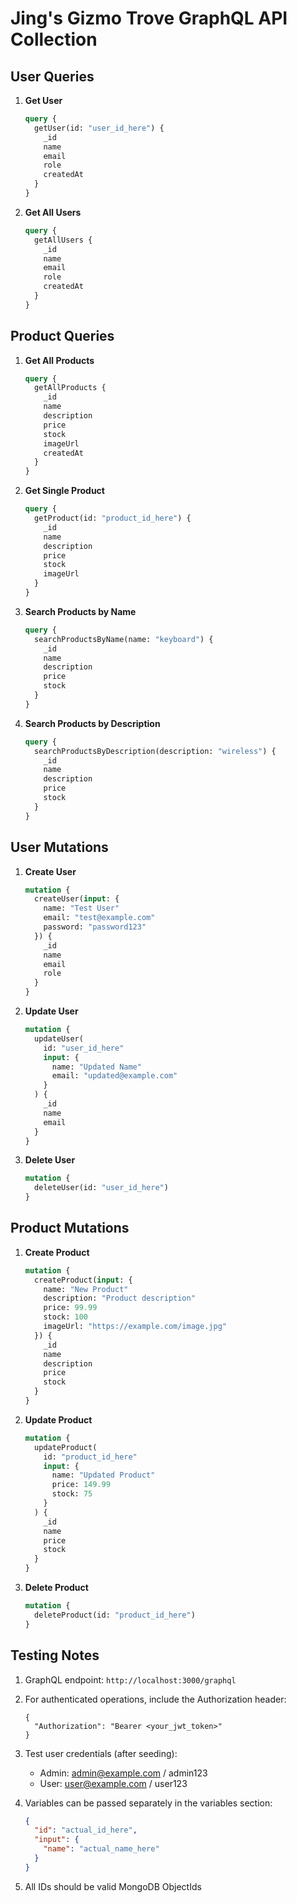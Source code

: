 # Jing's Gizmo Trove GraphQL API Collection

## User Queries
1. **Get User**
   ```graphql
   query {
     getUser(id: "user_id_here") {
       _id
       name
       email
       role
       createdAt
     }
   }
   ```

2. **Get All Users**
   ```graphql
   query {
     getAllUsers {
       _id
       name
       email
       role
       createdAt
     }
   }
   ```

## Product Queries
1. **Get All Products**
   ```graphql
   query {
     getAllProducts {
       _id
       name
       description
       price
       stock
       imageUrl
       createdAt
     }
   }
   ```

2. **Get Single Product**
   ```graphql
   query {
     getProduct(id: "product_id_here") {
       _id
       name
       description
       price
       stock
       imageUrl
     }
   }
   ```

3. **Search Products by Name**
   ```graphql
   query {
     searchProductsByName(name: "keyboard") {
       _id
       name
       description
       price
       stock
     }
   }
   ```

4. **Search Products by Description**
   ```graphql
   query {
     searchProductsByDescription(description: "wireless") {
       _id
       name
       description
       price
       stock
     }
   }
   ```

## User Mutations
1. **Create User**
   ```graphql
   mutation {
     createUser(input: {
       name: "Test User"
       email: "test@example.com"
       password: "password123"
     }) {
       _id
       name
       email
       role
     }
   }
   ```

2. **Update User**
   ```graphql
   mutation {
     updateUser(
       id: "user_id_here"
       input: {
         name: "Updated Name"
         email: "updated@example.com"
       }
     ) {
       _id
       name
       email
     }
   }
   ```

3. **Delete User**
   ```graphql
   mutation {
     deleteUser(id: "user_id_here")
   }
   ```

## Product Mutations
1. **Create Product**
   ```graphql
   mutation {
     createProduct(input: {
       name: "New Product"
       description: "Product description"
       price: 99.99
       stock: 100
       imageUrl: "https://example.com/image.jpg"
     }) {
       _id
       name
       description
       price
       stock
     }
   }
   ```

2. **Update Product**
   ```graphql
   mutation {
     updateProduct(
       id: "product_id_here"
       input: {
         name: "Updated Product"
         price: 149.99
         stock: 75
       }
     ) {
       _id
       name
       price
       stock
     }
   }
   ```

3. **Delete Product**
   ```graphql
   mutation {
     deleteProduct(id: "product_id_here")
   }
   ```

## Testing Notes
1. GraphQL endpoint: `http://localhost:3000/graphql`

2. For authenticated operations, include the Authorization header:
   ```
   {
     "Authorization": "Bearer <your_jwt_token>"
   }
   ```

3. Test user credentials (after seeding):
   - Admin: admin@example.com / admin123
   - User: user@example.com / user123

4. Variables can be passed separately in the variables section:
   ```json
   {
     "id": "actual_id_here",
     "input": {
       "name": "actual_name_here"
     }
   }
   ```

5. All IDs should be valid MongoDB ObjectIds 